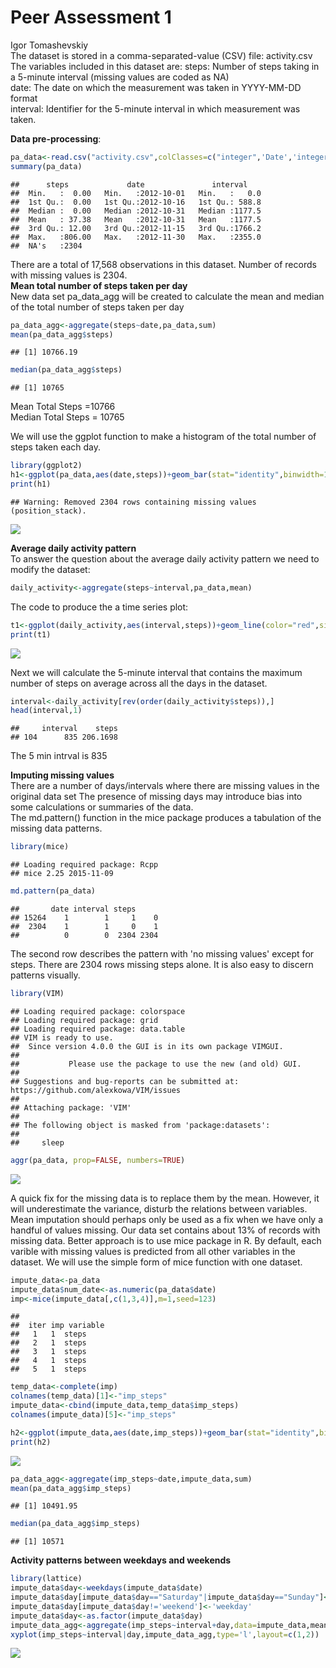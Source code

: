 # Peer Assessment 1
Igor Tomashevskiy  
The dataset is stored in a comma-separated-value (CSV) file: activity.csv
The variables included in this dataset are:
steps: Number of steps taking in a 5-minute interval (missing values are coded as NA)  
date: The date on which the measurement was taken in YYYY-MM-DD format  
interval: Identifier for the 5-minute interval in which measurement was taken.    

**Data pre-processing**: 

```r
pa_data<-read.csv("activity.csv",colClasses=c("integer",'Date','integer'),na.strings="NA")
summary(pa_data)
```

```
##      steps             date               interval     
##  Min.   :  0.00   Min.   :2012-10-01   Min.   :   0.0  
##  1st Qu.:  0.00   1st Qu.:2012-10-16   1st Qu.: 588.8  
##  Median :  0.00   Median :2012-10-31   Median :1177.5  
##  Mean   : 37.38   Mean   :2012-10-31   Mean   :1177.5  
##  3rd Qu.: 12.00   3rd Qu.:2012-11-15   3rd Qu.:1766.2  
##  Max.   :806.00   Max.   :2012-11-30   Max.   :2355.0  
##  NA's   :2304
```
There are a total of 17,568 observations in this dataset. Number of records with missing values is 2304.  
**Mean total number of steps taken per day**  
New data set pa_data_agg will be created to calculate the mean and median of the total number of steps taken per day

```r
pa_data_agg<-aggregate(steps~date,pa_data,sum)
mean(pa_data_agg$steps)
```

```
## [1] 10766.19
```

```r
median(pa_data_agg$steps)
```

```
## [1] 10765
```
Mean Total Steps =10766  
Median Total Steps = 10765  


We will use the ggplot function to make a histogram of the total number of steps taken each day.


```r
library(ggplot2)
h1<-ggplot(pa_data,aes(date,steps))+geom_bar(stat="identity",binwidth=1,color='blue')+labs(title="Histogram of the total number of steps taken each day",x="Date",y="Steps")
print(h1)
```

```
## Warning: Removed 2304 rows containing missing values (position_stack).
```

![](PA1_template_files/figure-html/unnamed-chunk-3-1.png) 

**Average daily activity pattern**    
To answer the question about the average daily activity pattern we need to modify the dataset:

```r
daily_activity<-aggregate(steps~interval,pa_data,mean)
```
The code to produce the a time series plot:  


```r
t1<-ggplot(daily_activity,aes(interval,steps))+geom_line(color="red",size=1)+labs(y="Average Steps")
print(t1)
```

![](PA1_template_files/figure-html/unnamed-chunk-5-1.png) 

Next we will calculate the 5-minute interval that contains the maximum number of steps on average across all the days in the dataset.


```r
interval<-daily_activity[rev(order(daily_activity$steps)),]
head(interval,1)
```

```
##     interval    steps
## 104      835 206.1698
```

The 5 min intrval is 835  

**Imputing missing values**  
There are a number of days/intervals where there are missing values in the original data set The presence of missing days may introduce bias into some calculations or summaries of the data.  
The md.pattern() function in the mice package produces a tabulation of the missing data patterns.


```r
library(mice)
```

```
## Loading required package: Rcpp
## mice 2.25 2015-11-09
```

```r
md.pattern(pa_data)
```

```
##       date interval steps     
## 15264    1        1     1    0
##  2304    1        1     0    1
##          0        0  2304 2304
```
The second row describes the pattern with 'no missing values' except for steps. There are 2304 rows missing steps alone.
It is also easy to discern patterns visually.

```r
library(VIM)
```

```
## Loading required package: colorspace
## Loading required package: grid
## Loading required package: data.table
## VIM is ready to use. 
##  Since version 4.0.0 the GUI is in its own package VIMGUI.
## 
##           Please use the package to use the new (and old) GUI.
## 
## Suggestions and bug-reports can be submitted at: https://github.com/alexkowa/VIM/issues
## 
## Attaching package: 'VIM'
## 
## The following object is masked from 'package:datasets':
## 
##     sleep
```

```r
aggr(pa_data, prop=FALSE, numbers=TRUE)
```

![](PA1_template_files/figure-html/unnamed-chunk-8-1.png) 

A quick fix for the missing data is to replace them by the mean. However, it will underestimate the variance, disturb the relations between variables. Mean imputation should perhaps only be used as a fix when we have only  a handful of values missing. Our data set contains about 13% of records with missing data.
Better approach is to use mice package in R. By default, each varible with missing values is predicted from all other variables in the dataset. We will use the simple form of mice function with one dataset.


```r
impute_data<-pa_data
impute_data$num_date<-as.numeric(pa_data$date)
imp<-mice(impute_data[,c(1,3,4)],m=1,seed=123)
```

```
## 
##  iter imp variable
##   1   1  steps
##   2   1  steps
##   3   1  steps
##   4   1  steps
##   5   1  steps
```

```r
temp_data<-complete(imp)
colnames(temp_data)[1]<-"imp_steps"
impute_data<-cbind(impute_data,temp_data$imp_steps)
colnames(impute_data)[5]<-"imp_steps"
```

```r
h2<-ggplot(impute_data,aes(date,imp_steps))+geom_bar(stat="identity",binwidth=1,color='blue')+labs(title="Histogram of the total number of steps taken each day",x="Date",y="Steps")
print(h2)
```

![](PA1_template_files/figure-html/unnamed-chunk-10-1.png) 

```r
pa_data_agg<-aggregate(imp_steps~date,impute_data,sum)
mean(pa_data_agg$imp_steps)
```

```
## [1] 10491.95
```

```r
median(pa_data_agg$imp_steps)
```

```
## [1] 10571
```
**Activity patterns between weekdays and weekends**  

```r
library(lattice)
impute_data$day<-weekdays(impute_data$date)
impute_data$day[impute_data$day=="Saturday"|impute_data$day=="Sunday"]<-'weekend'
impute_data$day[impute_data$day!='weekend']<-'weekday'
impute_data$day<-as.factor(impute_data$day)
impute_data_agg<-aggregate(imp_steps~interval+day,data=impute_data,mean)
xyplot(imp_steps~interval|day,impute_data_agg,type='l',layout=c(1,2))
```

![](PA1_template_files/figure-html/unnamed-chunk-12-1.png) 





